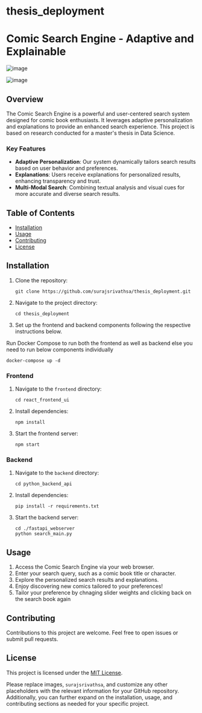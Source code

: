 # thesis_deployment


# Comic Search Engine - Adaptive and Explainable

![image](https://github.com/surajsrivathsa/thesis_deployment/assets/15963895/a171b7ce-e41a-44e6-bca6-6e44d4e812cc)

![image](https://github.com/surajsrivathsa/thesis_deployment/assets/15963895/6df5f3be-423a-4f63-b6c7-100f050e29a2)


## Overview

The Comic Search Engine is a powerful and user-centered search system designed for comic book enthusiasts. It leverages adaptive personalization and explanations to provide an enhanced search experience. This project is based on research conducted for a master's thesis in Data Science.

### Key Features

- **Adaptive Personalization**: Our system dynamically tailors search results based on user behavior and preferences.
- **Explanations**: Users receive explanations for personalized results, enhancing transparency and trust.
- **Multi-Modal Search**: Combining textual analysis and visual cues for more accurate and diverse search results.

## Table of Contents

- [Installation](#installation)
- [Usage](#usage)
- [Contributing](#contributing)
- [License](#license)

## Installation

1. Clone the repository:

   ```shell
   git clone https://github.com/surajsrivathsa/thesis_deployment.git
   ```

2. Navigate to the project directory:

   ```shell
   cd thesis_deployment
   ```

3. Set up the frontend and backend components following the respective instructions below.

Run Docker Compose to run both the frontend as well as backend 
else you need to run below components individually

```shell
docker-compose up -d
```

### Frontend

1. Navigate to the `frontend` directory:

   ```shell
   cd react_frontend_ui
   ```

2. Install dependencies:

   ```shell
   npm install
   ```

3. Start the frontend server:

   ```shell
   npm start
   ```

### Backend

1. Navigate to the `backend` directory:

   ```shell
   cd python_backend_api
   ```

2. Install dependencies:

   ```shell
   pip install -r requirements.txt
   ```

3. Start the backend server:

   ```shell
   cd ./fastapi_webserver
   python search_main.py
   ```

## Usage

1. Access the Comic Search Engine via your web browser.
2. Enter your search query, such as a comic book title or character.
3. Explore the personalized search results and explanations.
4. Enjoy discovering new comics tailored to your preferences!
5. Tailor your preference by chnaging slider weights and clicking back on the search book again

## Contributing

Contributions to this project are welcome. Feel free to open issues or submit pull requests.

## License

This project is licensed under the [MIT License](LICENSE).


Please replace images, `surajsrivathsa`, and customize any other placeholders with the relevant information for your GitHub repository. Additionally, you can further expand on the installation, usage, and contributing sections as needed for your specific project.
